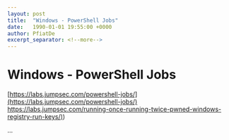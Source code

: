 ```yaml
---
layout: post
title:  "Windows - PowerShell Jobs"
date:   1990-01-01 19:55:00 +0000
author: PfiatDe
excerpt_separator: <!--more-->
---
```


# Windows - PowerShell Jobs
[https://labs.jumpsec.com/powershell-jobs/](https://labs.jumpsec.com/powershell-jobs/)
[https://labs.jumpsec.com/running-once-running-twice-pwned-windows-registry-run-keys/)](https://labs.jumpsec.com/running-once-running-twice-pwned-windows-registry-run-keys/))

...
<!--more-->
